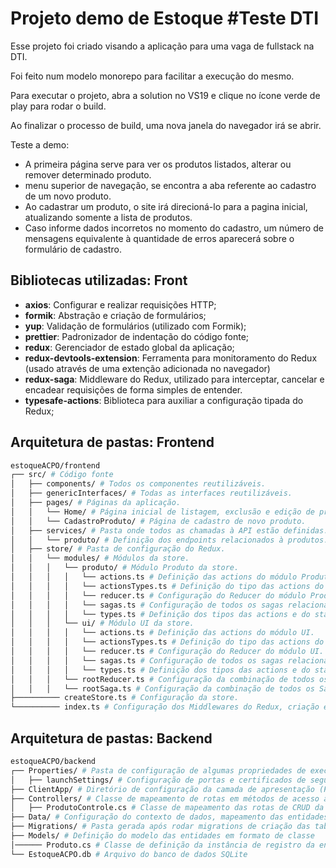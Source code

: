 # Projeto demo de Estoque #Teste DTI	
	
Esse projeto foi criado visando a aplicação para uma vaga de fullstack na DTI.

Foi feito num modelo monorepo para facilitar a execução do mesmo.

Para executar o projeto, abra a solution no VS19 e clique no ícone verde de play para rodar o build.

Ao finalizar o processo de build, uma nova janela do navegador irá se abrir.

Teste a demo:

- A primeira página serve para ver os produtos listados, alterar ou remover determinado produto.
- menu superior de navegação, se encontra a aba referente ao cadastro de um novo produto.
- Ao cadastrar um produto, o site irá direcioná-lo para a pagina inicial, atualizando somente a lista de produtos.
- Caso informe dados incorretos no momento do cadastro, um número de mensagens equivalente à quantidade de erros aparecerá sobre o formulário de cadastro.

## Bibliotecas utilizadas: Front

- **axios**: Configurar e realizar requisições HTTP;
- **formik**: Abstração e criação de formulários;
- **yup**: Validação de formulários (utilizado com Formik);
- **prettier**: Padronizador de indentação do código fonte;
- **redux**: Gerenciador de estado global da aplicação;
- **redux-devtools-extension**: Ferramenta para monitoramento do Redux (usado através de uma extenção adicionada no navegador)
- **redux-saga**: Middleware do Redux, utilizado para interceptar, cancelar e encadear requisições de forma simples de entender.
- **typesafe-actions**: Biblioteca para auxiliar a configuração tipada do Redux;


## Arquitetura de pastas: Frontend

 ```bash
estoqueACPO/frontend
┌── src/ # Código fonte
│   ├── components/ # Todos os componentes reutilizáveis.
│   ├── genericInterfaces/ # Todas as interfaces reutilizáveis.
│   ├── pages/ # Páginas da aplicação.
│   │   └── Home/ # Página inicial de listagem, exclusão e edição de produto.
│   │   └── CadastroProduto/ # Página de cadastro de novo produto.
│   ├── services/ # Pasta onde todos as chamadas à API estão definidas.
│   │   └── produto/ # Definição dos endpoints relacionados à produtos.
│   ├── store/ # Pasta de configuração do Redux.
│   │   └── modules/ # Módulos da store.
│   │   │   └── produto/ # Módulo Produto da store.
│   │   │   │   └── actions.ts # Definição das actions do módulo Produto.
│   │   │   │   └── actionsTypes.ts # Definição do tipo das actions do módulo Produto.
│   │   │   │   └── reducer.ts # Configuração do Reducer do módulo Produto.
│   │   │   │   └── sagas.ts # Configuração de todos os sagas relacionados ao módulo Produto.
│   │   │   │   └── types.ts # Definição dos tipos das actions e do state do módulo Produo.
│   │   │   └── ui/ # Módulo UI da store.
│   │   │   │   └── actions.ts # Definição das actions do módulo UI.
│   │   │   │   └── actionsTypes.ts # Definição do tipo das actions do módulo UI.
│   │   │   │   └── reducer.ts # Configuração do Reducer do módulo UI.
│   │   │   │   └── sagas.ts # Configuração de todos os sagas relacionados ao módulo UI.
│   │   │   │   └── types.ts # Definição dos tipos das actions e do state do módulo UI.
│   │   │   └── rootReducer.ts # Configuração da combinação de todos os Reducers da aplicação.
│   │   │   └── rootSaga.ts # Configuração da combinação de todos os Sagas da aplicação.
├────────── createStore.ts # Configuração da store.
└────────── index.ts # Configuração dos Middlewares do Redux, criação e exportação da store configurada.
```

## Arquitetura de pastas: Backend

 ```bash
estoqueACPO/backend
┌── Properties/ # Pasta de configuração de algumas propriedades de execução da solution;
│   ├── launchSettings/ # Configuração de portas e certificados de segurança para executar a solution.
├── ClientApp/ # Diretório de configuração da camada de apresentação (Frontend em React)
├── Controllers/ # Classe de mapeamento de rotas em métodos de acesso à base de dados.
│   ├── ProdutoControle.cs # Classe de mapeamento das rotas de CRUD da entidade Produtos.
├── Data/ # Configuração do contexto de dados, mapeamento das entidades relacionais do banco de dados em classes, implementação de métodos CRUD genéricos e específicos.
├── Migrations/ # Pasta gerada após rodar migrations de criação das tabelas e povoamento de dados caso tenha sido definido.
├── Models/ # Definição do modelo das entidades em formato de classe
│────── Produto.cs # Classe de definição da instância de registro da entidade Produtos.
└── EstoqueACPO.db # Arquivo do banco de dados SQLite
```


